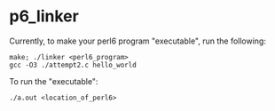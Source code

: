# p6_linker

Currently, to make your perl6 program "executable", run the following:

    make; ./linker <perl6_program>
    gcc -O3 ./attempt2.c hello_world

To run the "executable":

    ./a.out <location_of_perl6>
